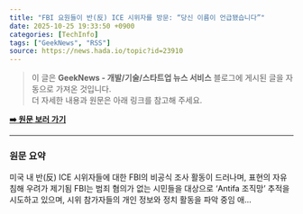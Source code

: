 ```yaml
---
title: "FBI 요원들이 반(反) ICE 시위자를 방문: “당신 이름이 언급됐습니다”"
date: 2025-10-25 19:33:50 +0900
categories: [TechInfo]
tags: ["GeekNews", "RSS"]
source: https://news.hada.io/topic?id=23910
---
```

> 이 글은 **GeekNews - 개발/기술/스타트업 뉴스 서비스** 블로그에 게시된 글을 자동으로 가져온 것입니다. <br>
> 더 자세한 내용과 원문은 아래 링크를 참고해 주세요.

[**➡️ 원문 보러 가기**](https://news.hada.io/topic?id=23910)

---

### 원문 요약
미국 내 반(反) ICE 시위자들에 대한 FBI의 비공식 조사 활동이 드러나며, 표현의 자유 침해 우려가 제기됨 FBI는 범죄 혐의가 없는 시민들을 대상으로 ‘Antifa 조직망’ 추적을 시도하고 있으며, 시위 참가자들의 개인 정보와 정치 활동을 파악 중임 애...
